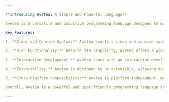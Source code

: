 ```yaml
---

**Introducing Avetea: A Simple and Powerful Language**

Avetea is a versatile and intuitive programming language designed to make coding easy and efficient. With its simple syntax and powerful features, Avetea is suitable for both beginners and experienced programmers alike.

Key Features:

1. **Clear and Concise Syntax:** Avetea boasts a clean and concise syntax that makes writing code a breeze. Its language constructs are intuitive and easy to understand, reducing the learning curve for new developers.

2. **Rich Functionality:** Despite its simplicity, Avetea offers a wide range of functionality. From basic arithmetic operations to complex conditional statements and loops, Avetea allows developers to express their ideas effectively.

3. **Interactive Development:** Avetea comes with an interactive development environment that provides real-time feedback as you write code. This allows developers to debug and test their code quickly, leading to faster development cycles.

4. **Extensibility:** Avetea is designed to be extensible, allowing developers to easily integrate external libraries and modules into their projects. This enables them to leverage existing code and accelerate development.

5. **Cross-Platform Compatibility:** Avetea is platform-independent, meaning that code written in Avetea can run on any platform without modification. This makes it ideal for developing software that needs to run on multiple operating systems.

Overall, Avetea is a powerful and user-friendly programming language that empowers developers to turn their ideas into reality quickly and efficiently.

--- 
```

